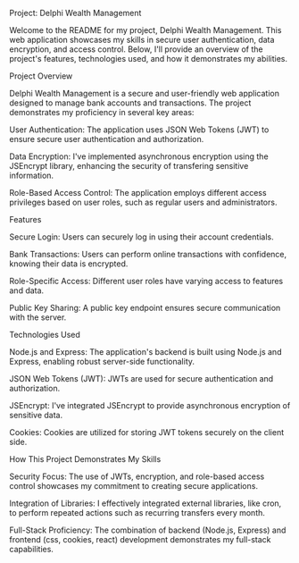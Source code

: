 Project: Delphi Wealth Management

Welcome to the README for my project, Delphi Wealth Management. 
This web application showcases my skills in secure user authentication, data encryption, and access control. 
Below, I'll provide an overview of the project's features, technologies used, and how it demonstrates my abilities.

Project Overview

Delphi Wealth Management is a secure and user-friendly web application designed to manage bank accounts and transactions. 
The project demonstrates my proficiency in several key areas:

User Authentication: The application uses JSON Web Tokens (JWT) to ensure secure user authentication and authorization.

Data Encryption: I've implemented asynchronous encryption using the JSEncrypt library, enhancing the security of transfering sensitive information.

Role-Based Access Control: The application employs different access privileges based on user roles, such as regular users and administrators.


Features

Secure Login: Users can securely log in using their account credentials.

Bank Transactions: Users can perform online transactions with confidence, knowing their data is encrypted.

Role-Specific Access: Different user roles have varying access to features and data.

Public Key Sharing: A public key endpoint ensures secure communication with the server.


Technologies Used


Node.js and Express: The application's backend is built using Node.js and Express, enabling robust server-side functionality.

JSON Web Tokens (JWT): JWTs are used for secure authentication and authorization.

JSEncrypt: I've integrated JSEncrypt to provide asynchronous encryption of sensitive data.

Cookies: Cookies are utilized for storing JWT tokens securely on the client side.


How This Project Demonstrates My Skills

Security Focus: The use of JWTs, encryption, and role-based access control showcases my commitment to creating secure applications.

Integration of Libraries: I effectively integrated external libraries, like cron, to perform repeated actions such as recurring transfers every month.

Full-Stack Proficiency: The combination of backend (Node.js, Express) and frontend (css, cookies, react) development demonstrates my full-stack capabilities.
